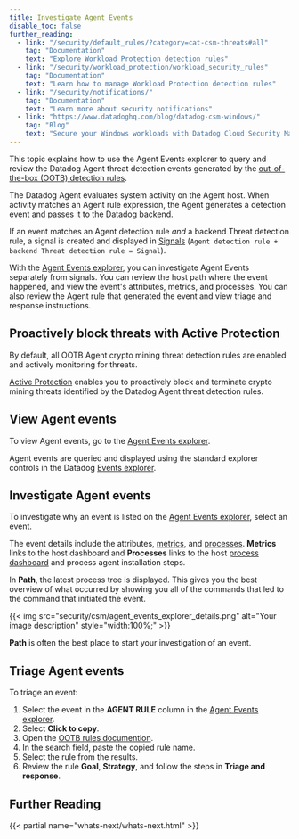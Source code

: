 ```yaml
---
title: Investigate Agent Events
disable_toc: false
further_reading:
  - link: "/security/default_rules/?category=cat-csm-threats#all"
    tag: "Documentation"
    text: "Explore Workload Protection detection rules"
  - link: "/security/workload_protection/workload_security_rules"
    tag: "Documentation"
    text: "Learn how to manage Workload Protection detection rules"
  - link: "/security/notifications/"
    tag: "Documentation"
    text: "Learn more about security notifications"
  - link: "https://www.datadoghq.com/blog/datadog-csm-windows/"
    tag: "Blog"
    text: "Secure your Windows workloads with Datadog Cloud Security Management"
---
```



This topic explains how to use the Agent Events explorer to query and review the Datadog Agent threat detection events generated by the [out-of-the-box (OOTB) detection rules][12].

The Datadog Agent evaluates system activity on the Agent host. When activity matches an Agent rule expression, the Agent generates a detection event and passes it to the Datadog backend.

If an event matches an Agent detection rule *and* a backend Threat detection rule, a signal is created and displayed in [Signals][11] (`Agent detection rule + backend Threat detection rule = Signal`).

With the [Agent Events explorer][13], you can investigate Agent Events separately from signals. You can review the host path where the event happened, and view the event's attributes, metrics, and processes. You can also review the Agent rule that generated the event and view triage and response instructions.

## Proactively block threats with Active Protection

By default, all OOTB Agent crypto mining threat detection rules are enabled and actively monitoring for threats.

[Active Protection][18] enables you to proactively block and terminate crypto mining threats identified by the Datadog Agent threat detection rules.

## View Agent events

To view Agent events, go to the [Agent Events explorer][13].

Agent events are queried and displayed using the standard explorer controls in the Datadog [Events explorer][14]. 


## Investigate Agent events

To investigate why an event is listed on the [Agent Events explorer][13], select an event.

The event details include the attributes, [metrics][16], and [processes][15]. **Metrics** links to the host dashboard and **Processes** links to the host [process dashboard][17] and process agent installation steps.

In **Path**, the latest process tree is displayed. This gives you the best overview of what occurred by showing you all of the commands that led to the command that initiated the event. 

{{< img src="security/csm/agent_events_explorer_details.png" alt="Your image description" style="width:100%;" >}}

**Path** is often the best place to start your investigation of an event.

## Triage Agent events

To triage an event: 

1. Select the event in the **AGENT RULE** column in the [Agent Events explorer][13].
2. Select **Click to copy**.
3. Open the [OOTB rules documention][12].
4. In the search field, paste the copied rule name.
5. Select the rule from the results.
6. Review the rule **Goal**, **Strategy**, and follow the steps in **Triage and response**.


## Further Reading

{{< partial name="whats-next/whats-next.html" >}}

[11]: /security/workload_protection/security_signals
[12]: /security/default_rules/#cat-cloud-security-management
[13]: https://app.datadoghq.com/security/agent-events
[14]: /service_management/events/explorer/
[15]: /infrastructure/process/
[16]: /metrics/
[17]: https://app.datadoghq.com/process
[18]: /security/cloud_security_management/guide/active-protection